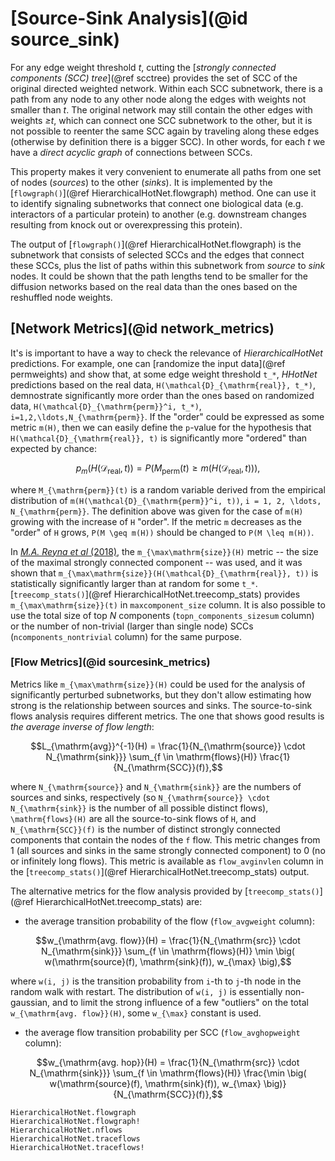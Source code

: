 # [Source-Sink Analysis](@id source_sink)

For any edge weight threshold *t*, cutting the [*strongly connected components (SCC) tree*](@ref scctree)
provides the set of SCC of the original directed weighted network.
Within each SCC subnetwork, there is a path from any node to any other node along
the edges with weights not smaller than *t*. The original network may still contain
the other edges with weights *≥t*, which can connect one SCC subnetwork to the
other, but it is not possible to reenter the same SCC again by traveling along
these edges (otherwise by definition there is a bigger SCC). In other words,
for each *t* we have a *direct acyclic graph* of connections between SCCs.

This property makes it very convenient to enumerate all paths from one set of nodes
(*sources*) to the other (*sinks*). It is implemented by the [`flowgraph()`](@ref HierarchicalHotNet.flowgraph) method.
One can use it to identify signaling subnetworks that connect one biological
data (e.g. interactors of a particular protein) to another (e.g. downstream
changes resulting from knock out or overexpressing this protein).

The output of [`flowgraph()`](@ref HierarchicalHotNet.flowgraph) is the subnetwork that consists of selected SCCs
and the edges that connect these SCCs, plus the list of paths within this subnetwork
from *source* to *sink* nodes. It could be shown that the path lengths tend
to be smaller for the diffusion networks based on the real data than the ones
based on the reshuffled node weights.

## [Network Metrics](@id network_metrics)

It's is important to have a way to check the relevance of *HierarchicalHotNet* predictions.
For example, one can [randomize the input data](@ref permweights) and show that, at some edge weight
threshold ``t_*``, *HHotNet* predictions based on the real data, ``H(\mathcal{D}_{\mathrm{real}}, t_*)``,
demnostrate significantly more order than the ones based on randomized data,
``H(\mathcal{D}_{\mathrm{perm}}^i, t_*)``, ``i=1,2,\ldots,N_{\mathrm{perm}}``.
If the "order" could be expressed as some metric ``m(H)``, then we can easily define
the ``p``-value for the hypothesis that ``H(\mathcal{D}_{\mathrm{real}}, t)`` is significantly
more "ordered" than expected by chance:
```math
p_m(H(\mathcal{D}_{\mathrm{real}}, t)) = P\big(M_{\mathrm{perm}}(t) \geq m(H(\mathcal{D}_{\mathrm{real}}, t)) \big),
```
where ``M_{\mathrm{perm}}(t)`` is a random variable derived from the empirical distribution
of ``m(H(\mathcal{D}_{\mathrm{perm}}^i, t))``, ``i = 1, 2, \ldots, N_{\mathrm{perm}}``.
The definition above was given for the case of ``m(H)`` growing with the increase of ``H`` "order".
If the metric ``m`` decreases as the "order" of ``H`` grows, ``P(M \geq m(H))`` should be changed
to ``P(M \leq m(H))``.

In [_M.A. Reyna et al_ (2018)](https://academic.oup.com/bioinformatics/article/34/17/i972/5093236),
the ``m_{\max\mathrm{size}}(H)`` metric -- the size of the maximal strongly connected component -- was used,
and it was shown that ``m_{\max\mathrm{size}}(H(\mathcal{D}_{\mathrm{real}}, t))`` is statistically significantly larger
than at random for some ``t_*``. [`treecomp_stats()`](@ref HierarchicalHotNet.treecomp_stats) provides ``m_{\max\mathrm{size}}(t)``
in `maxcomponent_size` column.
It is also possible to use the total size of top *N* components (`topn_components_sizesum` column) or the number of
non-trivial (larger than single node) SCCs (`ncomponents_nontrivial` column) for the same purpose.

### [Flow Metrics](@id sourcesink_metrics)

Metrics like ``m_{\max\mathrm{size}}(H)`` could be used for the analysis of significantly perturbed subnetworks,
but they don't allow estimating how strong is the relationship between sources and sinks.
The source-to-sink flows analysis requires different metrics. The one that shows good results is *the average inverse of flow length*:
```math
L_{\mathrm{avg}}^{-1}(H) = \frac{1}{N_{\mathrm{source}} \cdot N_{\mathrm{sink}}} \sum_{f \in \mathrm{flows}(H)} \frac{1}{N_{\mathrm{SCC}}(f)},
```
where ``N_{\mathrm{source}}`` and ``N_{\mathrm{sink}}`` are the numbers of sources and sinks, respectively
(so ``N_{\mathrm{source}} \cdot N_{\mathrm{sink}}`` is the number of all possible distinct flows),
``\mathrm{flows}(H)`` are all the source-to-sink flows of ``H``, and ``N_{\mathrm{SCC}}(f)`` is the
number of distinct strongly connected components that contain the nodes of the ``f`` flow.
This metric changes from 1 (all sources and sinks in the same strongly connected component) to 0
(no or infinitely long flows).
This metric is available as `flow_avginvlen` column in the [`treecomp_stats()`](@ref HierarchicalHotNet.treecomp_stats) output.

The alternative metrics for the flow analysis provided by [`treecomp_stats()`](@ref HierarchicalHotNet.treecomp_stats) are:
 * the average transition probability of the flow (`flow_avgweight` column):
```math
w_{\mathrm{avg. flow}}(H) = \frac{1}{N_{\mathrm{src}} \cdot N_{\mathrm{sink}}} \sum_{f \in \mathrm{flows}(H)} \min \big( w(\mathrm{source}(f), \mathrm{sink}(f)), w_{\max} \big),
```
where ``w(i, j)`` is the transition probability from ``i``-th to ``j``-th node in the random walk with restart.
The distribution of ``w(i, j)`` is essentially non-gaussian, and to limit the strong influence of a few "outliers" on the
total ``w_{\mathrm{avg. flow}}(H)``, some ``w_{\max}`` constant is used.
* the average flow transition probability per SCC (`flow_avghopweight` column):
```math
w_{\mathrm{avg. hop}}(H) = \frac{1}{N_{\mathrm{src}} \cdot N_{\mathrm{sink}}} \sum_{f \in \mathrm{flows}(H)} \frac{\min \big( w(\mathrm{source}(f), \mathrm{sink}(f)), w_{\max} \big)}{N_{\mathrm{SCC}}(f)},
```

```@docs
HierarchicalHotNet.flowgraph
HierarchicalHotNet.flowgraph!
HierarchicalHotNet.nflows
HierarchicalHotNet.traceflows
HierarchicalHotNet.traceflows!
```
